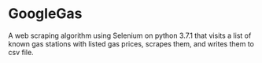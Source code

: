 # GoogleGas
A web scraping algorithm using Selenium on python 3.7.1 that visits a list of known gas stations with listed gas prices, scrapes them, and writes them to csv file.
